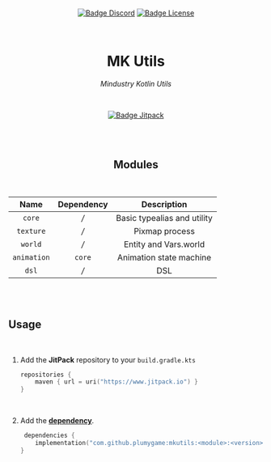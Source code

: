 <br>

<div align = center>

[![Badge Discord]][Discord]
[![Badge License]][License]

<br>

# MK Utils

*Mindustry Kotlin Utils*

<br>

[![Badge Jitpack]][Jitpack]

<br>
<br>

## Modules

<br>

|    Name     | Dependency |         Description         |
|:-----------:|:----------:|:---------------------------:|
|   `core`    |    */*     | Basic typealias and utility |
|  `texture`  |    */*     |       Pixmap process        |
|   `world`   |    */*     |    Entity and Vars.world    |
| `animation` |   `core`   |   Animation state machine   |
|    `dsl`    |    */*     |             DSL             |

</div>

<br>
<br>

## Usage

<br>

1. Add the **JitPack** repository to your `build.gradle.kts`

    ```Kotlin
    repositories {
        maven { url = uri("https://www.jitpack.io") }
    }
    ```

    <br>

2. Add the **[dependency][Jitpack]**.

    ```Kotlin
     dependencies {
        implementation("com.github.plumygame:mkutils:<module>:<version>")
    }
    ```

<br>


<!----------------------------------------------------------------------------->

[Jitpack]: https://jitpack.io/#plumygame/mkutils

[Discord]: https://discord.gg/PDwyxM3waw

[License]: LICENSE


<!----------------------------------[ Badges ]--------------------------------->

[Badge Discord]: https://img.shields.io/discord/937228972041842718?color=454fc1&label=Discord&logo=Discord&style=for-the-badge&logoColor=white&labelColor=5865F2

[Badge License]: https://img.shields.io/badge/License-GPL3-015d93.svg?style=for-the-badge&labelColor=blue&logoColor=white&logo=GNU

[Badge Jitpack]: https://jitpack.io/v/plumygame/mkutils.svg?style=flat
